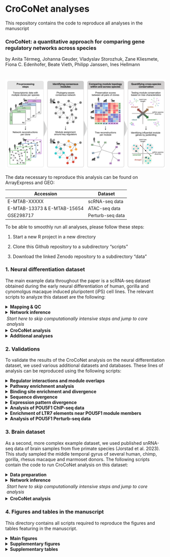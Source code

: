 
# CroCoNet analyses

This repository contains the code to reproduce all analyses in the
manuscript

### **CroCoNet: a quantitative approach for comparing gene regulatory networks across species**

by Anita Térmeg, Johanna Geuder, Vladyslav Storozhuk, Zane Kliesmete,
Fiona C. Edenhofer, Beate Vieth, Philipp Janssen, Ines Hellmann

# <img src="pipeline.png" align="center" width="1000" />

The data necessary to reproduce this analysis can be found on
ArrayExpress and GEO:

| Accession                   | Dataset          |
|-----------------------------|------------------|
| E-MTAB-XXXXX                | scRNA-seq data   |
| E-MTAB-13373 & E-MTAB-15654 | ATAC-seq data    |
| GSE298717                   | Perturb-seq data |

To be able to smoothly run all analyses, please follow these steps:

1.  Start a new R project in a new directory

2.  Clone this Github repository to a subdirectory “scripts”

3.  Download the linked Zenodo repository to a subdirectory “data”

### 1. Neural differentiation dataset

The main example data throughout the paper is a scRNA-seq dataset
obtained during the early neural differentiation of human, gorilla and
cynomolgus macaque induced pluripotent (iPS) cell lines. The relevant
scripts to analyze this dataset are the following:

<details>
<summary>
<strong>Mapping & QC</strong>
</summary>

- [Download the reference
  genomes](1.neural_differentiation_dataset/1.1.mapping_and_QC/1.1.1.download_ref_genomes.sh)
- [Create non-human primate annotations using
  Liftoff](1.neural_differentiation_dataset/1.1.mapping_and_QC/1.1.2.run_liftoff.sh)
- [Filter Liftoff
  annotations](1.neural_differentiation_dataset/1.1.mapping_and_QC/1.1.3.filter_liftoff_gtfs.R)
- [Remove small contigs from the gorGor6 genome for quicker
  mapping](1.neural_differentiation_dataset/1.1.mapping_and_QC/1.1.4.remove_small_contigs.R)
- [Create STAR
  indices](1.neural_differentiation_dataset/1.1.mapping_and_QC/1.1.5.create_STAR_indices.sh)
- [Download FASTQ files of the scRNA-seq
  data](1.neural_differentiation_dataset/1.1.mapping_and_QC/1.1.6.download_FASTQ.sh)
- [Trim poly-A
  tails](1.neural_differentiation_dataset/1.1.mapping_and_QC/1.1.7.trimming.sh)
- [Map reads using the zUMIs
  pipeline](1.neural_differentiation_dataset/1.1.mapping_and_QC/1.1.8.mapping.sh)
  - [YAML for mapping to the hg38
    genome](1.neural_differentiation_dataset/1.1.mapping_and_QC/hg38.yaml)
  - [YAML for mapping to the gorGor6
    genome](1.neural_differentiation_dataset/1.1.mapping_and_QC/gorGor6.yaml)
  - [YAML for mapping to the macFas6
    genome](1.neural_differentiation_dataset/1.1.mapping_and_QC/macFas6.yaml)
- [Download the cell type annotation reference
  dataset](1.neural_differentiation_dataset/1.1.mapping_and_QC/1.1.9.download_cell_type_annotation_ref.sh)
- [QC, filtering, normalization, cell type annotation and pseudotime
  inference](1.neural_differentiation_dataset/1.1.mapping_and_QC/1.1.10.QC_and_filtering.R)

</details>
<details>
<summary>
<strong>Network inference</strong>
</summary>

- [Prepare input for
  GRNBoost2](1.neural_differentiation_dataset/1.2.network_inference/1.2.1.prepare_data.R)
- [Create GRNBoost2 conda
  environment](1.neural_differentiation_dataset/1.2.network_inference/1.2.2.create_GRNBoost2_env.sh)
- [Infer networks per replicate using
  GRNBoost2](1.neural_differentiation_dataset/1.2.network_inference/1.2.3.run_GRNBoost2.sh)
  - [Network inference worker
    script](1.neural_differentiation_dataset/1.2.network_inference/arboreto_with_multiprocessing.py)

</details>
<p style="margin: 0.25em 0 0.2em 0.3em;">
<em>Start here to skip computationally intensive steps and jump to core
analysis</em>
</p>
<details>
<summary>
<strong>CroCoNet analysis</strong>
</summary>

- [Module assignment, calculation of preservation scores and
  quantification of cross-species module conservation using
  CroCoNet](1.neural_differentiation_dataset/1.3.CroCoNet_analysis/1.3.1.CroCoNet_analysis.R)

</details>
<details>
<summary>
<strong>Additional analyses</strong>
</summary>

- [Run CroCoNet analysis using the top50 pruning
  approach](1.neural_differentiation_dataset/1.4.additional_analyses/1.4.1.CroCoNet_analysis_with_top50_pruning.R)
- [Compare results between the dynamic and top50 pruning
  approaches](1.neural_differentiation_dataset/1.4.additional_analyses/1.4.2.dynamic_VS_top50_pruning.R)
- [Run CroCoNet analysis using cor.adj preservation
  scores](1.neural_differentiation_dataset/1.4.additional_analyses/1.4.3.CroCoNet_analysis_with_cor_adj.R)
- [Compare results between the cor.kIM and cor.adj preservation
  scores](1.neural_differentiation_dataset/1.4.additional_analyses/1.4.4.cor_kIM_VS_cor_adj.R)

</details>

### 2. Validations

To validate the results of the CroCoNet analysis on the neural
differentiation dataset, we used various additional datasets and
databases. These lines of analysis can be reproduced using the following
scripts:

<details>
<summary>
<strong>Regulator interactions and module overlaps</strong>
</summary>

- [Retrieve protein-protein interactions between the central regulators
  from
  STRINGdb](2.validations/2.1.regulator_interactions_and_module_overlaps/2.1.1.get_regulator_interactions.R)
- [Calculate pairwise module
  overlaps](2.validations/2.1.regulator_interactions_and_module_overlaps/2.1.2.calculate_module_overlaps.R)
- [Test and plot association between regulator interaction and module
  overlap](2.validations/2.1.regulator_interactions_and_module_overlaps/2.1.3.test_association.R)

</details>
<details>
<summary>
<strong>Pathway enrichment analysis</strong>
</summary>

- [Perform Reactome enrichment analysis for each initial, pruned and
  random
  module](2.validations/2.2.pathway_enrichment/2.2.1.run_Reactome.R)
- [Summarize and plot Reactome
  results](2.validations/2.2.pathway_enrichment/2.2.2.summarize_Reactome_results.R)

</details>
<details>
<summary>
<strong>Binding site enrichment and divergence</strong>
</summary>

- [Download FASTQ files of the ATAC-seq
  data](2.validations/2.3.binding_site_enrichment_and_divergence/2.3.1.download_ATAC_seq_FASTQ.sh)
- [Trim
  adapters](2.validations/2.3.binding_site_enrichment_and_divergence/2.3.2.ATAC_seq_trimming.sh)
- [Create bwa-mem2
  indices](2.validations/2.3.binding_site_enrichment_and_divergence/2.3.3.create_bwa_mem2_indices.sh)
- [Map ATAC-seq reads using
  bwa-mem2](2.validations/2.3.binding_site_enrichment_and_divergence/2.3.4.ATAC_seq_mapping.sh)
- [Name-sort BAM
  files](2.validations/2.3.binding_site_enrichment_and_divergence/2.3.5.name_sorting.sh)
- [Call peaks using Genrich without
  blacklists](2.validations/2.3.binding_site_enrichment_and_divergence/2.3.6.peak_calling_without_blacklist.sh)
- [Generate blacklists from broad and high-intensity
  peaks](2.validations/2.3.binding_site_enrichment_and_divergence/2.3.7.create_blacklists.R)
- [Call peaks using Genrich with
  blacklists](2.validations/2.3.binding_site_enrichment_and_divergence/2.3.8.peak_calling_with_blacklist.sh)
- [Infer gorilla NPC peaks by liftOver of the human NPC
  peaks](2.validations/2.3.binding_site_enrichment_and_divergence/2.3.9.liftOver_human_NPC_peaks_to_gorGor6.R)
- [Download FASTQ files of the Nanopore
  data](2.validations/2.3.binding_site_enrichment_and_divergence/2.3.10.download_nanopore_FASTQ.sh)
- [Map Nanopore reads using
  minimap2](2.validations/2.3.binding_site_enrichment_and_divergence/2.3.11.nanopore_mapping.sh)
- [Annotate Nanopore
  transcripts](2.validations/2.3.binding_site_enrichment_and_divergence/2.3.12.annotate_nanopore_transcripts.R)
- [Identify active transcriptional start
  sites](2.validations/2.3.binding_site_enrichment_and_divergence/2.3.13.identify_TSS.R)
- [Associate peaks to genes based on
  distance](2.validations/2.3.binding_site_enrichment_and_divergence/2.3.14.associate_peaks_to_gene.R)
- [Retrieve motifs of the central regulators from the JASPAR and IMAGE
  databases](2.validations/2.3.binding_site_enrichment_and_divergence/2.3.15.get_binding_motifs.R)
- [Score motifs of each regulator in the peaks associated to their
  module members using
  Cluster-Buster](2.validations/2.3.binding_site_enrichment_and_divergence/2.3.16.run_cbust.sh)
- [Summarize motif scores per
  gene](2.validations/2.3.binding_site_enrichment_and_divergence/2.3.17.summarize_motif_scores_per_gene.Rmd)

<p style="margin: -0.85em 0 0.15em 1.5em;">
<em>Start here to skip computationally intensive steps and jump to core
analysis</em>
</p>

- [Compare binding site enrichment across module types (initial, pruned,
  random)](2.validations/2.3.binding_site_enrichment_and_divergence/2.3.18.binding_site_enrichment_across_module_types.R)
- [Calculate binding site divergence across
  species](2.validations/2.3.binding_site_enrichment_and_divergence/2.3.19.binding_site_divergence_across_species.R)

</details>
<details>
<summary>
<strong>Sequence divergence</strong>
</summary>

- [Download protein
  alignments](2.validations/2.4.sequence_divergence/2.4.1.download_protein_alignments.sh)
- [Calculate human-gorilla and human-cynomolgus protein sequence
  conservation](2.validations/2.4.sequence_divergence/2.4.2.calculate_sequence_divergence.R)
  - [Helper function for alignment
    scoring](2.validations/2.4.sequence_divergence/alignment_scoring_function.R)
- [Test and plot association between sequence divergence and network
  divergence](2.validations/2.4.sequence_divergence/2.4.3.sequence_divergence_VS_network_divergence.R)

</details>
<details>
<summary>
<strong>Expression pattern divergence</strong>
</summary>

- [Perform DE analysis of scRNA-seq
  data](2.validations/2.5.expression_pattern_divergence/2.5.1.calculate_expression_pattern_divergence.R)
  - [Helper function for
    subsampling](2.validations/2.5.expression_pattern_divergence/subsampling_helper_function.R)
- [Test and plot association between expression pattern divergence and
  network
  divergence](2.validations/2.5.expression_pattern_divergence/2.5.2.expression_pattern_divergence_VS_network_divergence.R)

</details>
<details>
<summary>
<strong>Analysis of POU5F1 ChIP-seq data</strong>
</summary>

- [Download FASTQ files of the ChIP_seq
  data](2.validations/2.6.POU5F1_ChIP_seq/2.6.1.download_FASTQ.sh)
- [Create bowtie
  indices](2.validations/2.6.POU5F1_ChIP_seq/2.6.2.create_bowtie_index.sh)
- [Map ChIP-seq reads using
  bowtie](2.validations/2.6.POU5F1_ChIP_seq/2.6.3.mapping.sh)
- [Name-sort BAM
  files](2.validations/2.6.POU5F1_ChIP_seq/2.6.4.name_sorting.sh)
- [Call peaks using
  Genrich](2.validations/2.6.POU5F1_ChIP_seq/2.6.5.peak_calling.sh)
- [Calculate ChIP-seq
  coverage](2.validations/2.6.POU5F1_ChIP_seq/2.6.6.get_coverage.sh)
- [Check enrichment around transcriptional start
  sites](2.validations/2.6.POU5F1_ChIP_seq/2.6.7.check_TSS_enrichment.R)

<p style="margin: -0.85em 0 0.15em 1.5em;">
<em>Start here to skip computationally intensive steps and jump to core
analysis</em>
</p>

- [Calculate POU5F1 ChIP-seq enrichment near POU5F1 module
  genes](2.validations/2.6.POU5F1_ChIP_seq/2.6.8.calculate_enrichment_for_POU5F1_module.R)

</details>
<details>
<summary>
<strong>Enrichment of LTR7 elements near POU5F1 module members</strong>
</summary>

- [Calculate LTR7 enrichment near POU5F1 module
  members](2.validations/2.7.POU5F1_LTR7_enrichment/2.7.1.POU5F1_LTR7_enrichment.R)

</details>
<details>
<summary>
<strong>Analysis of POU5F1 Perturb-seq data</strong>
</summary>

- [Annotate dCas9
  cassette](2.validations/2.8.POU5F1_Perturb_seq/2.8.1.annotate_dCas9_cassette.R)
- [Create reference genome sequences and annotations with the dCas9
  cassette](2.validations/2.8.POU5F1_Perturb_seq/2.8.2.create_ref_genomes_with_dCas9_casette.sh)
- [Download FASTQ files of Pertub-seq
  data](2.validations/2.8.POU5F1_Perturb_seq/2.8.3.download_FASTQ.sh)
- [Map Perturb-seq reads using
  CellRanger](2.validations/2.8.POU5F1_Perturb_seq/2.8.4.mapping.sh)
  - [Mapping worker
    script](2.validations/2.8.POU5F1_Perturb_seq/mapping_per_lane_and_genome.sh)
- [Species
  demultiplexing](2.validations/2.8.POU5F1_Perturb_seq/2.8.5.species_demultiplexing.sh)
  - [Species demultiplexing worker
    script](2.validations/2.8.POU5F1_Perturb_seq/species_demultiplexing_per_lane_and_genome.sh)
- [Identify the cells of each
  species](2.validations/2.8.POU5F1_Perturb_seq/2.8.6.get_cells_per_species.R)
- [Individual
  demultiplexing](2.validations/2.8.POU5F1_Perturb_seq/2.8.7.individual_demultiplexing.sh)
  - [Individual demultiplexing worker
    script](2.validations/2.8.POU5F1_Perturb_seq/indiv_demultiplexing_per_lane_and_genome.sh)
- [QC &
  filtering](2.validations/2.8.POU5F1_Perturb_seq/2.8.8.QC_and_filtering.R)

<p style="margin: -0.85em 0 0.15em 1.5em;">
<em>Start here to skip computationally intensive steps and jump to core
analysis</em>
</p>

- [Stemness scores & knockdown
  efficiencies](2.validations/2.8.POU5F1_Perturb_seq/2.8.9.stemness_scores_and_knockdown_efficiencies.R)
- [DE
  analysis](2.validations/2.8.POU5F1_Perturb_seq/2.8.10.DE_analysis.R)
- [Helper
  functions](2.validations/2.8.POU5F1_Perturb_seq/helper_functions.R)

</details>

### 3. Brain dataset

As a second, more complex example dataset, we used published snRNA-seq
data of brain samples from five primate species (Jorstad et al. 2023).
This study sampled the middle temporal gyrus of several human, chimp,
gorilla, rhesus macaque and marmoset donors. The following scripts
contain the code to run CroCoNet analysis on this dataset:

<details>
<summary>
<strong>Data preparation</strong>
</summary>

- [Download the count matrices and metadata
  tables](3.brain_dataset/3.1.data_preparation/3.1.1.download_processed_data.sh)
- [Filter data for network
  analysis](3.brain_dataset/3.1.data_preparation/3.1.2.filtering.R)
- [Subsample data for network
  analysis](3.brain_dataset/3.1.data_preparation/3.1.3.subsampling.R)

</details>
<details>
<summary>
<strong>Network inference</strong>
</summary>

- [Infer networks per replicate using Spearman
  correlations](3.brain_dataset/3.2.network_inference/3.2.1.run_correlatePairs.sh)
  - [Network inference worker
    script](3.brain_dataset/3.2.network_inference/correlatePairs.R)

</details>
<p style="margin: 0.25em 0 0.3em 0.3em;">
<em>Start here to skip computationally intensive steps and jump to core
analysis</em>
</p>
<details>
<summary>
<strong>CroCoNet analysis</strong>
</summary>

- [Module assignment, calculation of preservation scores and
  quantification of cross-species module conservation using
  CroCoNet](3.brain_dataset/3.3.CroCoNet_analysis/3.3.1.CroCoNet_analysis.R)

</details>

### 4. Figures and tables in the manuscript

This directory contains all scripts required to reproduce the figures
and tables featuring in the manuscript.

<details>
<summary>
<strong>Main figures</strong>
</summary>

- [Figure 2](4.paper_figures_and_tables/figure2.R)
- [Figure 3](4.paper_figures_and_tables/figure3.R)
- [Figure 4](4.paper_figures_and_tables/figure4.R)
- [Helper functions](4.paper_figures_and_tables/helper_functions.R)

</details>
<details>
<summary>
<strong>Supplementary figures</strong>
</summary>

- [Supplementary Figure S1](4.paper_figures_and_tables/suppl.figureS1.R)
- [Supplementary Figure S2](4.paper_figures_and_tables/suppl.figureS2.R)
- [Supplementary Figure S3](4.paper_figures_and_tables/suppl.figureS3.R)
- [Supplementary Figure S4](4.paper_figures_and_tables/suppl.figureS4.R)
- [Supplementary Figure S5](4.paper_figures_and_tables/suppl.figureS5.R)
- [Supplementary Figure S6](4.paper_figures_and_tables/suppl.figureS6.R)
- [Supplementary Figure S7](4.paper_figures_and_tables/suppl.figureS7.R)
- [Supplementary Figure S8](4.paper_figures_and_tables/suppl.figureS8.R)
- [Supplementary Figure S9](4.paper_figures_and_tables/suppl.figureS9.R)

</details>
<details>
<summary>
<strong>Supplementary tables</strong>
</summary>

- [Supplementary Tables 1-10](4.paper_figures_and_tables/suppl.tables.R)

</details>
